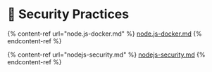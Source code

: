 # 📖 Security Practices

{% content-ref url="node.js-docker.md" %}
[node.js-docker.md](node.js-docker.md)
{% endcontent-ref %}

{% content-ref url="nodejs-security.md" %}
[nodejs-security.md](nodejs-security.md)
{% endcontent-ref %}
